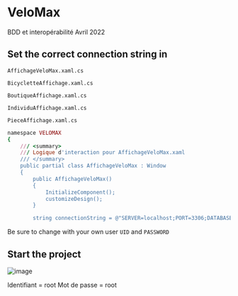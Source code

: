 # VeloMax
BDD et interopérabilité Avril 2022

## Set the correct connection string in 
```AffichageVeloMax.xaml.cs```

```BicycletteAffichage.xaml.cs```

```BoutiqueAffichage.xaml.cs```

```IndividuAffichage.xaml.cs```

```PieceAffichage.xaml.cs```

```ruby
namespace VELOMAX
{
    /// <summary>
    /// Logique d'interaction pour AffichageVeloMax.xaml
    /// </summary>
    public partial class AffichageVeloMax : Window
    {
        public AffichageVeloMax()
        {
            InitializeComponent();
            customizeDesign();
        }

        string connectionString = @"SERVER=localhost;PORT=3306;DATABASE=velomax;UID=userID;PASSWORD=password;";
```

Be sure to change with your own user ```UID``` and ```PASSWORD```

## Start the project
![image](https://user-images.githubusercontent.com/112829689/200072019-b2c65957-413e-4e45-86da-83fafab269a0.png)

Identifiant = root
Mot de passe = root
